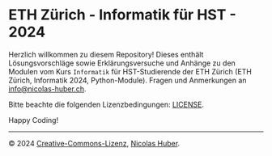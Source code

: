 # ETH Zürich - Informatik für HST - 2024

Herzlich willkommen zu diesem Repository! Dieses enthält Lösungsvorschläge sowie Erklärungsversuche und Anhänge zu den Modulen vom Kurs `Informatik` für HST-Studierende der ETH Zürich (ETH Zürich, Informatik 2024, Python-Module). Fragen und Anmerkungen an [info@nicolas-huber.ch](mailto:info@nicolas-huber.ch).

Bitte beachte die folgenden Lizenzbedingungen: [LICENSE](/LICENSE.md).

Happy Coding!

---

© 2024 [Creative-Commons-Lizenz](/LICENSE.md), [Nicolas Huber](https://nicolas-huber.ch).